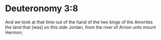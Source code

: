 # Deuteronomy 3:8

And we took at that time out of the hand of the two kings of the Amorites the land that [was] on this side Jordan, from the river of Arnon unto mount Hermon;